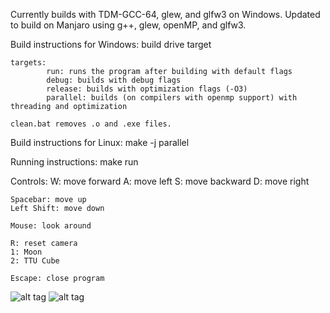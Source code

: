 Currently builds with TDM-GCC-64, glew, and glfw3 on Windows.
Updated to build on Manjaro using g++, glew, openMP, and glfw3.

Build instructions for Windows:
	build drive target
	
	targets:
			run: runs the program after building with default flags
			debug: builds with debug flags
			release: builds with optimization flags (-O3)
			parallel: builds (on compilers with openmp support) with threading and optimization
			
	clean.bat removes .o and .exe files.
	
Build instructions for Linux:
	make -j parallel

Running instructions:
	make run

Controls:
	W: move forward
	A: move left
	S: move backward
	D: move right
	
	Spacebar: move up
	Left Shift: move down
	
	Mouse: look around
	
	R: reset camera
	1: Moon
	2: TTU Cube
	
	Escape: close program
	
![alt tag](http://i.imgur.com/0tsiSn2.png)
![alt tag](http://i.imgur.com/IUEuOcE.png)
